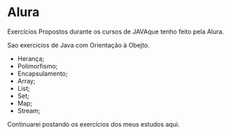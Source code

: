 # Alura

Exercícios Propostos durante os cursos de JAVAque tenho feito pela Alura.

Sao exercicios de Java com Orientação à Obejto.
- Herança;
- Polimorfismo;
- Encapsulamento;
- Array;
- List;
- Set;
- Map;
- Stream;

Continuarei postando os exercícios dos meus estudos aqui.
